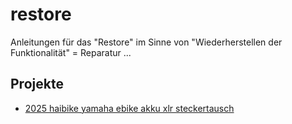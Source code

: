 # restore

Anleitungen für das "Restore" im Sinne von "Wiederherstellen der Funktionalität" = Reparatur ...

## Projekte

* [2025 haibike yamaha  ebike akku xlr steckertausch](2025-yamaha-EbikeAkku/2025-yamaha-ebike-akku-steckertausch.md)